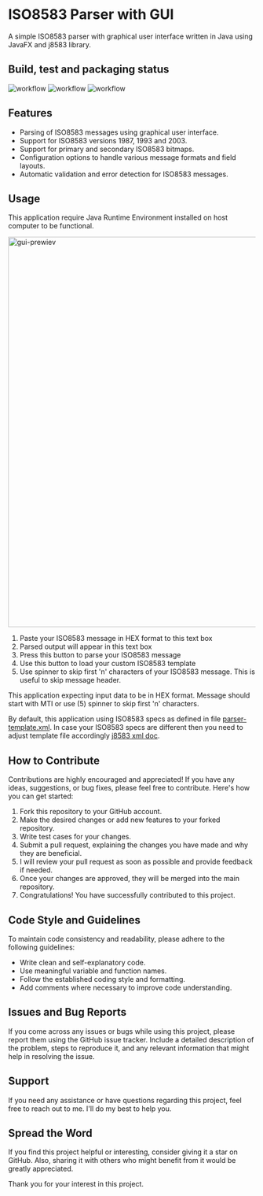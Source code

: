 # ISO8583 Parser with GUI

A simple ISO8583 parser with graphical user interface written in Java using JavaFX and j8583 library.

## Build, test and packaging status
![workflow](https://github.com/huckor/iso8583parser/actions/workflows/build-linux.yml/badge.svg)
![workflow](https://github.com/huckor/iso8583parser/actions/workflows/build-mac.yml/badge.svg)
![workflow](https://github.com/huckor/iso8583parser/actions/workflows/build-win.yml/badge.svg)

## Features

- Parsing of ISO8583 messages using graphical user interface.
- Support for ISO8583 versions 1987, 1993 and 2003.
- Support for primary and secondary ISO8583 bitmaps.
- Configuration options to handle various message formats and field layouts.
- Automatic validation and error detection for ISO8583 messages.

## Usage

This application require Java Runtime Environment installed on host computer to be functional.

<img width="793" alt="gui-prewiev" src="https://github.com/huckor/iso8583parser/assets/20068605/1a8c8899-7815-48ed-87e0-9efff901c90c">

1. Paste your ISO8583 message in HEX format to this text box
2. Parsed output will appear in this text box
3. Press this button to parse your ISO8583 message
4. Use this button to load your custom ISO8583 template
5. Use spinner to skip first 'n' characters of your ISO8583 message. This is useful to skip message header.

This application expecting input data to be in HEX format. Message should start with MTI or use (5) spinner to skip first 'n' characters.

By default, this application using ISO8583 specs as defined in file [parser-template.xml](src/main/resources/com/huckor/isoparser/parser-template.xml).
In case your ISO8583 specs are different then you need to adjust template file accordingly [j8583 xml doc](https://j8583.sourceforge.net/xmlconf.html).

## How to Contribute

Contributions are highly encouraged and appreciated! If you have any ideas, suggestions, or bug fixes, please feel free to contribute. Here's how you can get started:

1. Fork this repository to your GitHub account.
2. Make the desired changes or add new features to your forked repository.
3. Write test cases for your changes.
4. Submit a pull request, explaining the changes you have made and why they are beneficial.
5. I will review your pull request as soon as possible and provide feedback if needed.
6. Once your changes are approved, they will be merged into the main repository.
7. Congratulations! You have successfully contributed to this project.

## Code Style and Guidelines

To maintain code consistency and readability, please adhere to the following guidelines:

- Write clean and self-explanatory code.
- Use meaningful variable and function names.
- Follow the established coding style and formatting.
- Add comments where necessary to improve code understanding.

## Issues and Bug Reports

If you come across any issues or bugs while using this project, please report them using the GitHub issue tracker. Include a detailed description of the problem, steps to reproduce it, and any relevant information that might help in resolving the issue.

## Support

If you need any assistance or have questions regarding this project, feel free to reach out to me. I'll do my best to help you.

## Spread the Word

If you find this project helpful or interesting, consider giving it a star on GitHub. Also, sharing it with others who might benefit from it would be greatly appreciated.

Thank you for your interest in this project.